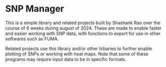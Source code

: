 # SNP Manager 

This is a simple library and related projects built by Shashank Rao over the course of 6 weeks during august of 2024. These are made to enable faster and easier working with SNP data, with functions to export for use in other softwares such as FUMA. 

Related projects use this library and/or other lirbaries to further enable plotting of SNPs or working with heat maps. Note that some of these programs may require input data to be in specific formats. 
